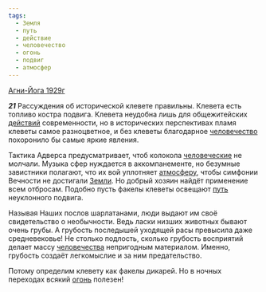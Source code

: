 ```yaml
---
tags:
  - Земля
  - путь
  - действие
  - человечество
  - огонь
  - подвиг
  - атмосфер
---
```


[Агни-Йога 1929г](https://127.0.0.1:4002/agni/1929)

___21___
Рассуждения об исторической клевете правильны. Клевета есть топливо костра подвига. Клевета неудобна лишь для общежитейских [действий](../../../tags/#действие) современности, но в исторических перспективах пламя клеветы самое разноцветное, и без клеветы благодарное [человечество](../../../tags/#человечество) похоронило бы самые яркие явления.   

Тактика Адверса предусматривает, чтоб колокола [человеческие](../../../tags/#человечество) не молчали. Музыка сфер нуждается в аккомпанементе, но безумные завистники полагают, что их вой уплотняет [атмосферу](../../../tags/#атмосфер), чтобы симфонии Вечности не достигали [Земли](../../../tags/#Земля). Но добрый хозяин найдёт применение всем отбросам. Подобно пусть факелы клеветы освещают [путь](../../../tags/#путь) неуклонного подвига.   

Называя Наших послов шарлатанами, люди выдают им своё свидетельство о необычности. Ведь ласки низших животных бывают очень грубы. А грубость последышей уходящей расы превысила даже средневековье! Не столько подлость, сколько грубость восприятий делает массу [человечества](../../../tags/#человечество) непригодным материалом. Именно, грубость создаёт легкомыслие и за ним предательство.   

Потому определим клевету как факелы дикарей. Но в ночных переходах всякий [огонь](../../../tags/#огонь) полезен!